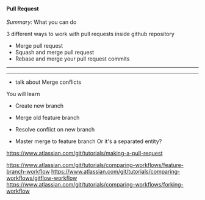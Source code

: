 #### Pull Request
*Summary:*
What you can do

3 different ways to work with pull requests inside github repository

- Merge pull request
- Squash and merge pull request
- Rebase and merge your pull request commits

---
---

+ talk about Merge conflicts

You will learn
- Create new branch
- Merge old feature branch
- Resolve conflict on new branch

- Master merge to feature branch Or it's a separated entity?



https://www.atlassian.com/git/tutorials/making-a-pull-request


https://www.atlassian.com/git/tutorials/comparing-workflows/feature-branch-workflow
https://www.atlassian.com/git/tutorials/comparing-workflows/gitflow-workflow
https://www.atlassian.com/git/tutorials/comparing-workflows/forking-workflow
